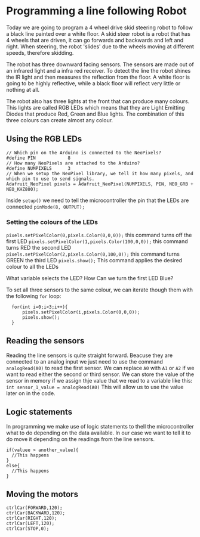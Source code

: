 # Programming a line following Robot
Today we are going to program a 4 wheel drive skid steering robot to follow a black line painted over a white floor. A skid steer robot is a robot that has 4 wheels that are driven, it can go forwards and backwards and left and right. When steering, the robot 'slides' due to the wheels moving at different speeds, therefore skidding.



The robot has three downward facing sensors. The sensors are made out of an infrared light and a infra red receiver. To detect the line the robot shines the IR light and then measures the reflection from the floor. A white floor is going to be highly reflective, while a black floor will reflect very little or nothing at all.

The robot also has three lights at the front that can produce many colours. This lights are called RGB LEDs which means that they are Light Emitting Diodes that produce Red, Green and Blue lights. The combination of this three colours can create almost any colour.

## Using the RGB LEDs

```
// Which pin on the Arduino is connected to the NeoPixels?
#define PIN            8
// How many NeoPixels are attached to the Arduino?
#define NUMPIXELS      3
// When we setup the NeoPixel library, we tell it how many pixels, and which pin to use to send signals.
Adafruit_NeoPixel pixels = Adafruit_NeoPixel(NUMPIXELS, PIN, NEO_GRB + NEO_KHZ800);
```
Inside `setup()` we need to tell the microcontroller the pin that the LEDs are connected
`pinMode(8, OUTPUT);`

### Setting the colours of the LEDs

`pixels.setPixelColor(0,pixels.Color(0,0,0));` this command turns off the first LED
`pixels.setPixelColor(1,pixels.Color(100,0,0));` this command turns RED the second LED
`pixels.setPixelColor(2,pixels.Color(0,100,0));` this command turns GREEN the third LED
`pixels.show();` This command applies the desired colour to all the LEDs

What variable selects the LED? How Can we turn the first LED Blue?

To set all three sensors to the same colour, we can iterate though them with the following `for` loop:
```
  for(int i=0;i<3;i++){
      pixels.setPixelColor(i,pixels.Color(0,0,0));
      pixels.show();   
  } 
  ```

## Reading the sensors

Reading the line sensors is quite straight forward. Beacuse they are connected to an analog input we just need to use the command `analogRead(A0)` to read the first sensor. We can replace `A0` with `A1` or `A2` if we want to read either the second or third sensor.
We can store the value of the sensor in memory if we assign thje value that we read to a variable like this:
`int sensor_1_value = analogRead(A0)`
This will allow us to use the value later on in the code.

## Logic statements
In programming we make use of logic statements to thell the microcontroller what to do depending on the data available. In our case we want to tell it to do move it depending on the readings from the line sensors.
```
if(valuee > another_value){
  //This happens
}
else{
  //This happens
}
```
## Moving the motors
```
ctrlCar(FORWARD,120);
ctrlCar(BACKWARD,120);
ctrlCar(RIGHT,120);
ctrlCar(LEFT,120);
ctrlCar(STOP,0);
```
